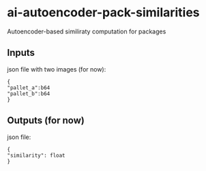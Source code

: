 # ai-autoencoder-pack-similarities
Autoencoder-based similiraty computation for packages

## Inputs
json file with two images (for now):
```
{
"pallet_a":b64
"pallet_b":b64
}

```

## Outputs (for now)
json file:
```
{
"similarity": float
}

```
